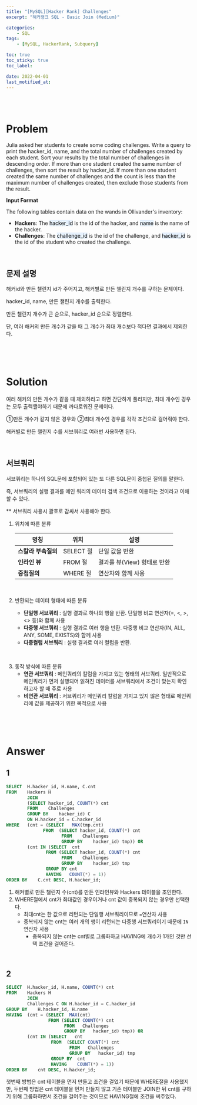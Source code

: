```yaml
---
title: "[MySQL][Hacker Rank] Challenges"
excerpt: "해커랭크 SQL - Basic Join (Medium)"

categories:
    - SQL
tags:
    - [MySQL, HackerRank, Subquery]

toc: true
toc_sticky: true
toc_label:

date: 2022-04-01
last_motified_at:
---
```

<br/>
<br/>

# Problem
Julia asked her students to create some coding challenges. Write a query to print the hacker_id, name, and the total number of challenges created by each student. Sort your results by the total number of challenges in descending order. If more than one student created the same number of challenges, then sort the result by hacker_id. If more than one student created the same number of challenges and the count is less than the maximum number of challenges created, then exclude those students from the result.
<br/>


**Input Format**

The following tables contain data on the wands in Ollivander's inventory:

- **Hackers**: The <mark style='background-color: #E5F0FD'>hacker_id</mark> is the id of the hacker, and <mark style='background-color: #E5F0FD'>name</mark> is the name of the hacker.
- **Challenges**: The <mark style='background-color: #E5F0FD'>challenge_id</mark> is the id of the challenge, and <mark style='background-color: #E5F0FD'>hacker_id</mark> is the id of the student who created the challenge.

<br/>

## 문제 설명
해커id와 만든 챌린지 id가 주어지고, 해커별로 만든 챌린지 개수를 구하는 문제이다.

hacker_id, name, 만든 챌린지 개수를 출력한다.

만든 챌린지 개수가 큰 순으로, hacker_id 순으로 정렬한다.

단, 여러 해커의 만든 개수가 같을 때 그 개수가 최대 개수보다 적다면 결과에서 제외한다.

<br/>
<br/>
<br/>

# Solution
여러 해커의 만든 개수가 같을 때 제외하라고 하면 간단하게 풀리지만, 최대 개수인 경우는 모두 출력핼야하기 때문에 까다로워진 문제이다.

①만든 개수가 같지 않은 경우와 ②최대 개수인 경우를 각각 조건으로 걸어줘야 한다.

해커별로 만든 챌린지 수를 서브쿼리로 여러번 사용하면 된다.

<br/>

## 서브쿼리
서브쿼리는 하나의 SQL문에 포함되어 있는 또 다른 SQL문이 중첩된 질의를 말한다.

즉, 서브쿼리의 실행 결과를 메인 쿼리의 데이터 검색 조건으로 이용하는 것이라고 이해할 수 있다.

** 서브쿼리 사용시 괄호로 감싸서 사용해야 한다.
<br/>

1. 위치에 따른 분류

    명칭|위치|설명
    ---|---|---
    **스칼라 부속질의**|SELECT 절|단일 값을 반환
    **인라인 뷰**|FROM 절|결과를 뷰(View) 형태로 반환
    **중첩질의**|WHERE 절|연산자와 함께 사용
<br/>

2. 반환되는 데이터 형태에 따른 분류

    - **단일행 서브쿼리** : 실행 결과로 하나의 행을 반환. 단일행 비교 연산자(=, <, >, <> 등)와 함께 사용
    - **다중행 서브쿼리** : 실행 결과로 여러 행을 반환. 다중행 비교 연산자(IN, ALL, ANY, SOME, EXISTS)와 함께 사용
    - **다중컬럼 서브쿼리** : 실행 결과로 여러 컬럼을 반환.
<br/>

3. 동작 방식에 따른 분류
    - **연관 서브쿼리** : 메인쿼리의 칼럼을 가지고 있는 형태의 서브쿼리. 일반적으로 메인쿼리가 먼저 실행되어 읽혀진 데이터를 서브쿼리에서 조건이 맞는지 확인하고자 할 때 주로 사용
    - **비연관 서브쿼리** : 서브쿼리가 메인쿼리 칼럼을 가지고 있지 않은 형태로 메인쿼리에 값을 제공하기 위한 목적으로 사용

<br/>
<br/>
<br/>

# Answer

## 1

```sql
SELECT  H.hacker_id, H.name, C.cnt
FROM    Hackers H
        JOIN
        (SELECT hacker_id, COUNT(*) cnt
        FROM    Challenges
        GROUP BY    hacker_id) C
        ON H.hacker_id = C.hacker_id
WHERE   (cnt = (SELECT   MAX(tmp.cnt)
              FROM  (SELECT hacker_id, COUNT(*) cnt
                     FROM    Challenges
                     GROUP BY    hacker_id) tmp)) OR
        (cnt IN (SELECT  cnt
               FROM (SELECT hacker_id, COUNT(*) cnt
                     FROM    Challenges
                     GROUP BY    hacker_id) tmp
               GROUP BY cnt
               HAVING   COUNT(*) = 1))
ORDER BY    C.cnt DESC, H.hacker_id;
```
1. 해커별로 만든 챌린지 수(cnt)를 만든 인라인뷰와 Hackers 테이블을 조인한다.
2. WHERE절에서 cnt가 최대값인 경우이거나 cnt 값이 중복되지 않는 경우만 선택한다.
    - 최대cnt는 한 값으로 리턴되는 단일행 서브쿼리이므로 `=`연산자 사용
    - 중복되지 않는 cnt는 여러 개의 행이 리턴되는 다중행 서브쿼리이기 때문에 `IN`연산자 사용
        - 중복되지 않는 cnt는 cnt별로 그룹화하고 HAVING에 개수가 1개인 것만 선택 조건을 걸어준다.

<br/>

## 2

```sql
SELECT  H.hacker_id, H.name, COUNT(*) cnt
FROM    Hackers H
        JOIN
        Challenges C ON H.hacker_id = C.hacker_id
GROUP BY    H.hacker_id, H.name
HAVING  (cnt = (SELECT  MAX(cnt)
                FROM (SELECT COUNT(*) cnt
                      FROM   Challenges
                      GROUP BY   hacker_id) tmp)) OR
        (cnt IN (SELECT   cnt
                 FROM  (SELECT COUNT(*) cnt
                        FROM   Challenges
                        GROUP BY   hacker_id) tmp
                 GROUP BY  cnt
                 HAVING    COUNT(*) = 1))
ORDER BY    cnt DESC, H.hacker_id;
```
첫번째 방법은 cnt 테이블을 먼저 만들고 조건을 걸었기 때문에 WHERE절을 사용했지만, 두번째 방법은 cnt 테이블을 먼저 만들지 않고 기존 테이블만 JOIN한 뒤 cnt를 구하기 위해 그룹화하면서 조건을 걸어주는 것이므로 HAVING절에 조건을 써주었다.


<br/>
<br/>
